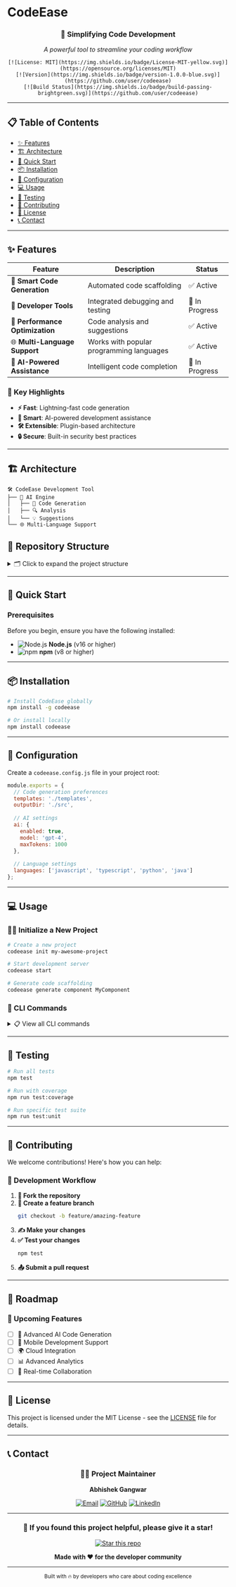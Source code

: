 # CodeEase

<div align="center">
    <h3>🚀 Simplifying Code Development</h3>
    <p><em>A powerful tool to streamline your coding workflow</em></p>
    
    [![License: MIT](https://img.shields.io/badge/License-MIT-yellow.svg)](https://opensource.org/licenses/MIT)
    [![Version](https://img.shields.io/badge/version-1.0.0-blue.svg)](https://github.com/user/codeease)
    [![Build Status](https://img.shields.io/badge/build-passing-brightgreen.svg)](https://github.com/user/codeease)
</div>

---

## 📋 Table of Contents

- [✨ Features](#-features)
- [🏗️ Architecture](#️-architecture)
- [🚀 Quick Start](#-quick-start)
- [📦 Installation](#-installation)
- [🔧 Configuration](#-configuration)
- [💻 Usage](#-usage)
- [🧪 Testing](#-testing)
- [🤝 Contributing](#-contributing)
- [📄 License](#-license)
- [📞 Contact](#-contact)

---

## ✨ Features

<div align="center">

| Feature | Description | Status |
|---------|-------------|--------|
| 📝 **Smart Code Generation** | Automated code scaffolding | ✅ Active |
| 🔧 **Developer Tools** | Integrated debugging and testing | 🔄 In Progress |
| 🎯 **Performance Optimization** | Code analysis and suggestions | ✅ Active |
| 🌐 **Multi-Language Support** | Works with popular programming languages | ✅ Active |
| 🤖 **AI-Powered Assistance** | Intelligent code completion | 🔄 In Progress |

</div>

### 🎯 Key Highlights

- **⚡ Fast**: Lightning-fast code generation
- **🧠 Smart**: AI-powered development assistance
- **🛠️ Extensible**: Plugin-based architecture
- **🔒 Secure**: Built-in security best practices

---

## 🏗️ Architecture

```
🛠️ CodeEase Development Tool
├── 🧠 AI Engine
│   ├── 📝 Code Generation
│   ├── 🔍 Analysis
│   └── 💡 Suggestions
└── 🌐 Multi-Language Support
```

## 📂 Repository Structure

<details>
<summary>🗂️ Click to expand the project structure</summary>

```
codeease/
├── 📁 src/
│   ├── 🎮 core/                 # Core functionality
│   ├── 🔧 tools/                # Development tools
│   ├── 🧠 ai/                   # AI engine
│   └── 🌐 plugins/              # Language plugins
├── 📁 templates/                # Code templates
├── 📁 docs/                     # Documentation
├── 📁 tests/                    # Test suites
├── 📦 package.json              # Dependencies
└── 🙈 .gitignore               # Git ignore rules
```

</details>

---

## 🚀 Quick Start

### Prerequisites

Before you begin, ensure you have the following installed:

- ![Node.js](https://img.shields.io/badge/Node.js-v16+-green?logo=node.js) **Node.js** (v16 or higher)
- ![npm](https://img.shields.io/badge/npm-v8+-red?logo=npm) **npm** (v8 or higher)

---

## 📦 Installation

```bash
# Install CodeEase globally
npm install -g codeease

# Or install locally
npm install codeease
```

---

## 🔧 Configuration

Create a `codeease.config.js` file in your project root:

```javascript
module.exports = {
  // Code generation preferences
  templates: './templates',
  outputDir: './src',
  
  // AI settings
  ai: {
    enabled: true,
    model: 'gpt-4',
    maxTokens: 1000
  },
  
  // Language settings
  languages: ['javascript', 'typescript', 'python', 'java']
};
```

---

## 💻 Usage

### 🏃‍♂️ Initialize a New Project

```bash
# Create a new project
codeease init my-awesome-project

# Start development server
codeease start

# Generate code scaffolding
codeease generate component MyComponent
```

### 🔗 CLI Commands

<details>
<summary>📋 View all CLI commands</summary>

#### Project Management
- `codeease init <project-name>` - Initialize new project
- `codeease start` - Start development server
- `codeease build` - Build project for production

#### Code Generation
- `codeease generate <type> <name>` - Generate code templates
- `codeease analyze` - Analyze code quality
- `codeease optimize` - Optimize code performance

#### Development Tools
- `codeease test` - Run test suite
- `codeease debug` - Start debugger
- `codeease lint` - Lint code

</details>

---

## 🧪 Testing

```bash
# Run all tests
npm test

# Run with coverage
npm run test:coverage

# Run specific test suite
npm run test:unit
```

---

## 🤝 Contributing

We welcome contributions! Here's how you can help:

### 🔄 Development Workflow

1. **🍴 Fork the repository**
2. **🌿 Create a feature branch**
   ```bash
   git checkout -b feature/amazing-feature
   ```
3. **✍️ Make your changes**
4. **✅ Test your changes**
   ```bash
   npm test
   ```
5. **📤 Submit a pull request**

---

## 🎯 Roadmap

### 🔮 Upcoming Features

- [ ] 🤖 Advanced AI Code Generation
- [ ] 📱 Mobile Development Support
- [ ] 🌍 Cloud Integration
- [ ] 📊 Advanced Analytics
- [ ] 🔄 Real-time Collaboration

---

## 📄 License

This project is licensed under the MIT License - see the [LICENSE](LICENSE) file for details.

---

## 📞 Contact

<div align="center">

### 👨‍💻 Project Maintainer

**Abhishek Gangwar**

[![Email](https://img.shields.io/badge/Email-abhishek.gangwar.04.001@gmail.com-red?style=for-the-badge&logo=gmail&logoColor=white)](mailto:abhishek.gangwar.04.001@gmail.com)
[![GitHub](https://img.shields.io/badge/GitHub-Follow%20Me-black?style=for-the-badge&logo=github&logoColor=white)](https://github.com/Khiladi124)
[![LinkedIn](https://img.shields.io/badge/LinkedIn-Connect-blue?style=for-the-badge&logo=linkedin&logoColor=white)](https://www.linkedin.com/in/abhishek-gangwar-a67137168/)

</div>

---

<div align="center">

### 🌟 If you found this project helpful, please give it a star!

[![Star this repo](https://img.shields.io/github/stars/user/codeease?style=social)](https://github.com/user/codeease)

**Made with ❤️ for the developer community**

</div>

---

<div align="center">
<sub>Built with 🔥 by developers who care about coding excellence</sub>
</div>